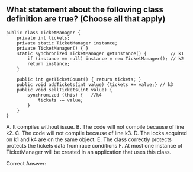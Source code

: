 ## What statement about the following class definition are true? (Choose all that apply)

```
public class TicketManager {
    private int tickets;
    private static TicketManager instance;
    private TicketManager() { }
    static synchronized TicketManager getInstance() {         // k1
        if (instance == null) instance = new TicketManager(); // k2
        return instance;
    }
    
    public int getTicketCount() { return tickets; }
    public void addTickets(int value) {tickets += value;} // k3
    public void sellTickets(int value) {
        synchronized (this) {   //k4
            tickets -= value;
        }
    }
}
```


A. It compiles without issue.
B. The code will not compile because of line k2.
C. The code will not compile because of line k3.
D. The locks acquired on k1 and k4 are on the same object.
E. The class correctly protects protects the tickets data from race conditions
F. At most one instance of TicketManager will be created in an application that uses this class.

Correct Answer:
